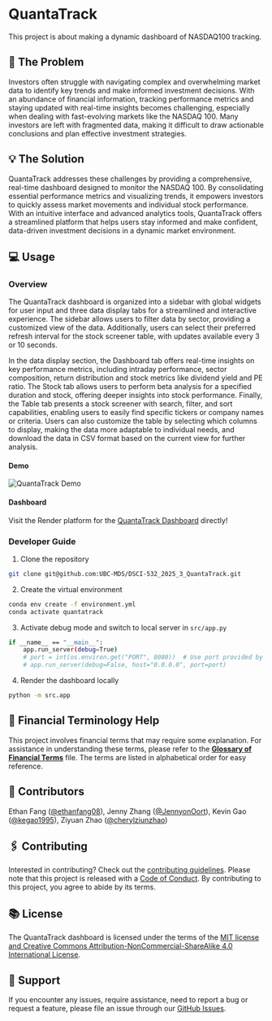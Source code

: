 # QuantaTrack

This project is about making a dynamic dashboard of NASDAQ100 tracking.

## 📖 The Problem
  
Investors often struggle with navigating complex and overwhelming market data to identify key trends and make informed investment decisions. 
With an abundance of financial information, tracking performance metrics and staying updated with real-time insights becomes challenging, 
especially when dealing with fast-evolving markets like the NASDAQ 100. 
Many investors are left with fragmented data, making it difficult to draw actionable conclusions and plan effective investment strategies.

## 💡 The Solution

QuantaTrack addresses these challenges by providing a comprehensive, real-time dashboard designed to monitor the NASDAQ 100. 
By consolidating essential performance metrics and visualizing trends, 
it empowers investors to quickly assess market movements and individual stock performance. 
With an intuitive interface and advanced analytics tools, QuantaTrack offers a streamlined platform that helps users stay informed 
and make confident, data-driven investment decisions in a dynamic market environment.

## 💻 Usage

### Overview

The QuantaTrack dashboard is organized into a sidebar with global widgets for user input and three data display tabs for a streamlined and interactive experience. 
The sidebar allows users to filter data by sector, providing a customized view of the data. 
Additionally, users can select their preferred refresh interval for the stock screener table, with updates available every 3 or 10 seconds.

In the data display section, the Dashboard tab offers real-time insights on key performance metrics, 
including intraday performance, sector composition, return distribution 
and stock metrics like dividend yield and PE ratio. 
The Stock tab allows users to perform beta analysis for a specified duration and stock, 
offering deeper insights into stock performance. 
Finally, the Table tab presents a stock screener with search, filter, and sort capabilities, 
enabling users to easily find specific tickers or company names or criteria. 
Users can also customize the table by selecting which columns to display, 
making the data more adaptable to individual needs, 
and download the data in CSV format based on the current view for further analysis.

#### Demo

![QuantaTrack Demo](./img/demo.gif)

#### Dashboard

Visit the Render platform for the [QuantaTrack Dashboard](https://dsci-532-2025-3-quantatrack.onrender.com/) directly!

### Developer Guide

1.  Clone the repository

``` bash
git clone git@github.com:UBC-MDS/DSCI-532_2025_3_QuantaTrack.git
```

2.  Create the virtual environment

``` bash
conda env create -f environment.yml
conda activate quantatrack
```

3. Activate debug mode and switch to local server in `src/app.py`
``` bash
if __name__ == "__main__":
    app.run_server(debug=True)
    # port = int(os.environ.get("PORT", 8080))  # Use port provided by Render
    # app.run_server(debug=False, host="0.0.0.0", port=port)
```

4.  Render the dashboard locally

``` bash
python -m src.app
```

## 🔎 Financial Terminology Help

This project involves financial terms that may require some explanation. For assistance in understanding these terms, please refer to the **[Glossary of Financial Terms](./HELP.md)** file. The terms are listed in alphabetical order for easy reference.

## 👥 Contributors

Ethan Fang ([\@ethanfang08](https://github.com/ethanfang08)), Jenny Zhang ([\@JennyonOort](https://github.com/JennyonOort)), Kevin Gao ([\@kegao1995](https://github.com/kegao1995)), Ziyuan Zhao ([\@cherylziunzhao](https://github.com/cherylziunzhao))

## 🖇 Contributing

Interested in contributing? Check out the [contributing guidelines](./CONTRIBUTING.md). Please note that this project is released with a [Code of Conduct](./CODE_OF_CONDUCT.md). By contributing to this project, you agree to abide by its terms.

## 📚 License

The QuantaTrack dashboard is licensed under the terms of the [MIT license and Creative Commons Attribution-NonCommercial-ShareAlike 4.0 International License](./LICENSE.md).

## 🤜 Support

If you encounter any issues, require assistance, need to report a bug or request a feature, please file an issue through our [GitHub Issues](https://github.com/UBC-MDS/DSCI-532_2025_3_QuantaTrack/issues).
